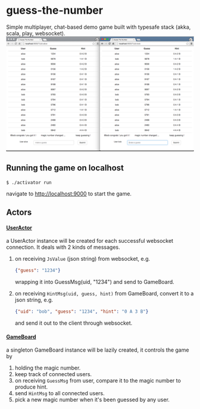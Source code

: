 # guess-the-number
Simple multiplayer, chat-based demo game built with typesafe stack (akka, scala, play, websocket).
![](screenshot/guess-the-number.png)
## Running the game on localhost
```
$ ./activator run
```
navigate to [http://localhost:9000](http://localhost:9000) to start the game.

## Actors
#### [UserActor](app/actors/UserActor.scala)
a UserActor instance will be created for each successful websocket connection. It deals with 2 kinds of messages.

1. on receiving `JsValue` (json string) from websocket, e.g.
   ```json
   {"guess": "1234"}
   ```
   wrapping it into GuessMsg(uid, "1234") and send to GameBoard.
    
2. on receiving `HintMsg(uid, guess, hint)` from GameBoard, convert it to a json string, e.g.
   ```json
   {"uid": "bob", "guess": "1234", "hint": "0 A 3 B"}
   ```
   and send it out to the client through websocket.

#### [GameBoard](app/actors/GameBoard.scala)
a singleton GameBoard instance will be lazily created, it controls the game by  

1. holding the magic number.
2. keep track of connected users.
3. on receiving `GuessMsg` from user, compare it to the magic number to produce hint.
4. send `HintMsg` to all connected users.
4. pick a new magic number when it's been guessed by any user.
